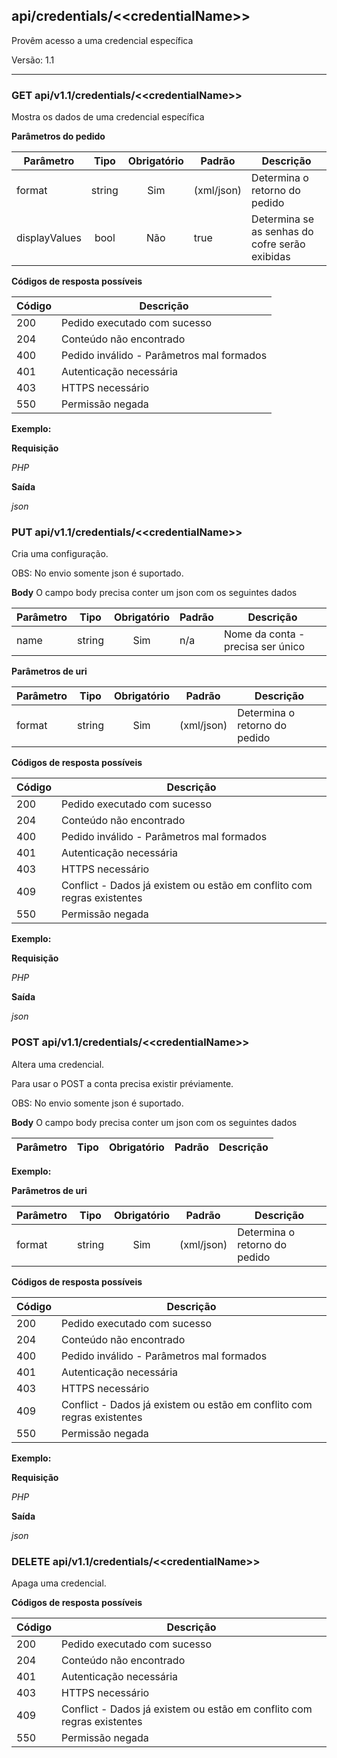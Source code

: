 ## api/credentials/<<credentialName\>\>

Provêm acesso a uma credencial específica

Versão: 1.1

---

### **GET** api/v1.1/credentials/<<credentialName\>\>

Mostra os dados de uma credencial específica

**Parâmetros do pedido**

| Parâmetro        |    Tipo       |  Obrigatório | Padrão     | Descrição                                     |
|------------------|:-------------:|:------------:|------------|-----------------------------------------------|
| format           |    string     |     Sim      | (xml/json) | Determina o retorno do pedido                 |
| displayValues    |    bool       |     Não      |  true     | Determina se as senhas do cofre serão exibidas|

**Códigos de resposta possíveis**


| Código   |    Descrição                                   |
|----------|------------------------------------------------|
| 200      |  Pedido executado com sucesso                  |
| 204      |  Conteúdo não encontrado                       |
| 400      |  Pedido inválido  - Parâmetros mal formados    |
| 401      |  Autenticação necessária                       |
| 403      |  HTTPS necessário                              |
| 550      |  Permissão negada                              |

**Exemplo:**

**Requisição**



*PHP*



**Saída**

*json*




### **PUT** api/v1.1/credentials/<<credentialName\>\>

Cria uma configuração.

OBS: No envio somente json é suportado.

**Body**
O campo body precisa conter um json com os seguintes dados

| Parâmetro        |    Tipo       |  Obrigatório | Padrão | Descrição                                   |
|------------------|:-------------:|:------------:|--------|---------------------------------------------|
|name              |    string     |     Sim      |  n/a   | Nome da conta - precisa ser único |


**Parâmetros de uri**

| Parâmetro        |    Tipo       |  Obrigatório | Padrão | Descrição                                   |
|------------------|:-------------:|:------------:|--------|---------------------------------------------|
| format           |    string     |     Sim      | (xml/json) | Determina o retorno do pedido |


**Códigos de resposta possíveis**


| Código   |    Descrição                                                            |
|----------|-------------------------------------------------------------------------|
| 200      |  Pedido executado com sucesso                                           |
| 204      |  Conteúdo não encontrado                                                |
| 400      |  Pedido inválido  - Parâmetros mal formados                             |
| 401      |  Autenticação necessária                                                |
| 403      |  HTTPS necessário                                                       |
| 409      |  Conflict - Dados já existem ou estão em conflito com regras existentes |
| 550      |  Permissão negada                                                       |

**Exemplo:**

**Requisição**


*PHP*


**Saída**

*json*


### **POST** api/v1.1/credentials/<<credentialName\>\>

Altera uma credencial.

Para usar o POST a conta precisa existir préviamente.

OBS: No envio somente json é suportado.

**Body**
O campo body precisa conter um json com os seguintes dados

| Parâmetro        |    Tipo       |  Obrigatório | Padrão | Descrição                                   |
|------------------|:-------------:|:------------:|--------|---------------------------------------------|


**Exemplo:**



**Parâmetros de uri**

| Parâmetro        |    Tipo       |  Obrigatório | Padrão | Descrição                                   |
|------------------|:-------------:|:------------:|--------|---------------------------------------------|
| format           |    string     |     Sim      | (xml/json) | Determina o retorno do pedido |


**Códigos de resposta possíveis**


| Código   |    Descrição                                                            |
|----------|-------------------------------------------------------------------------|
| 200      |  Pedido executado com sucesso                                           |
| 204      |  Conteúdo não encontrado                                                |
| 400      |  Pedido inválido  - Parâmetros mal formados                             |
| 401      |  Autenticação necessária                                                |
| 403      |  HTTPS necessário                                                       |
| 409      |  Conflict - Dados já existem ou estão em conflito com regras existentes |
| 550      |  Permissão negada                                                       |

**Exemplo:**

**Requisição**

*PHP*


**Saída**

*json*


### **DELETE** api/v1.1/credentials/<<credentialName\>\>

Apaga uma credencial.



**Códigos de resposta possíveis**


| Código   |    Descrição                                                            |
|----------|-------------------------------------------------------------------------|
| 200      |  Pedido executado com sucesso                                           |
| 204      |  Conteúdo não encontrado                                                |
| 401      |  Autenticação necessária                                                |
| 403      |  HTTPS necessário                                                       |
| 409      |  Conflict - Dados já existem ou estão em conflito com regras existentes |
| 550      |  Permissão negada                                                       |
